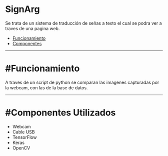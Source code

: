# SignArg
Se trata de un sistema de traducción de señas a texto el cual se podra ver a traves de una pagina web.

- [Funcionamiento](#funcionamiento)
- [Componentes](#componentes-utilizados)

------------------------
#Funcionamiento
===========================

A traves de un script de python se comparan las imagenes capturadas por la webcam, con las de la base de datos.

------------------------
#Componentes Utilizados
===========================

* Webcam
* Cable USB
* TensorFlow
* Keras
* OpenCV